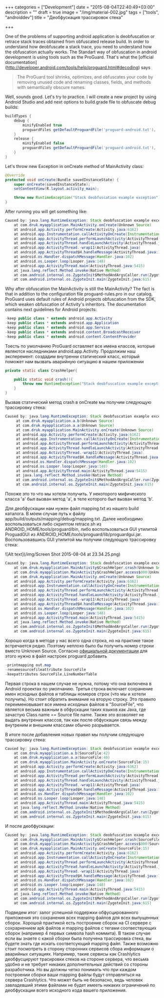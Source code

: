 +++
categories = ["Development"]
date = "2015-08-04T22:40:49+03:00"
description = ""
draft = true
image = "/img/material-002.jpg"
tags = ["tools", "androiddev"]
title = "Деобфускация трассировок стека"

+++

One of the problems of supporting android application is deobfuscation or retrace stack traces obtained from obfuscated release build. In order to understand how deobfuscate a stack trace, you need to understand how the obfuscation actually works. The Standart way of obfuscation in android development is using tools such as the ProGuard. That's what the [official documentation] (http://developer.android.com/tools/help/proguard.html#decoding) says

> The ProGuard tool shrinks, optimizes, and obfuscates your code by removing unused code and renaming classes, fields, and methods with semantically obscure names. 

<!--more-->

Well, sounds good. Let's try to practice. I will create a new project by using Android Studio and add next options to build.grade file to obfuscate debug builds:

~~~gradle
buildTypes {
    debug {
        minifyEnabled true
        proguardFiles getDefaultProguardFile('proguard-android.txt'), 'proguard-rules.pro'
    }
    release {
        minifyEnabled false
        proguardFiles getDefaultProguardFile('proguard-android.txt'), 'proguard-rules.pro'
    }
}
~~~
    
Let's throw new Exception in onCreate method of MainActivity class:
   
~~~java
@Override
protected void onCreate(Bundle savedInstanceState) {
    super.onCreate(savedInstanceState);
    setContentView(R.layout.activity_main);

    throw new RuntimeException("Stack deobfuscation example exception");
}
~~~
    
After running you will get something like:

~~~java    
Caused by: java.lang.RuntimeException: Stack deobfuscation example exception
    at com.druk.myapplication.MainActivity.onCreate(Unknown Source)
    at android.app.Activity.performCreate(Activity.java:6162)
    at android.app.Instrumentation.callActivityOnCreate(Instrumentation.java:1107)
    at android.app.ActivityThread.performLaunchActivity(ActivityThread.java:2370)
    at android.app.ActivityThread.handleLaunchActivity(ActivityThread.java:2477)
    at android.app.ActivityThread.-wrap11(ActivityThread.java)
    at android.app.ActivityThread$H.handleMessage(ActivityThread.java:1345)
    at android.os.Handler.dispatchMessage(Handler.java:102)
    at android.os.Looper.loop(Looper.java:148)
    at android.app.ActivityThread.main(ActivityThread.java:5415)
    at java.lang.reflect.Method.invoke(Native Method)
    at com.android.internal.os.ZygoteInit$MethodAndArgsCaller.run(ZygoteInit.java:725)
    at com.android.internal.os.ZygoteInit.main(ZygoteInit.java:615)
~~~

Why after obfuscation the MainActivity is still the MainActivity? The fact is that in addition to the configuration file proguard-rules.pro in our catalog, ProGuard uses default rules of Android projects obfuscation from the SDK, which weaken obfuscation of Activity's inheritors. The documentation contains next guidelines for Android projects:

~~~java
-keep public class * extends android.app.Activity
-keep public class * extends android.app.Application
-keep public class * extends android.app.Service
-keep public class * extends android.content.BroadcastReceiver
-keep public class * extends android.content.ContentProvider
~~~

Тоесть по умолчанию ProGuard оставляет все имена классов, которые являются наследниками android.app.Activity. Продолжим наш эксперемент: создадим внутренни статический класс, который поможет нам вызвать аварийную ситуацию в нашем приложении

~~~java
private static class CrashHelper{

    public static void crash(){
        throw new RuntimeException("Stack deobfuscation example exception");
    }
}
~~~
     
Вызвав статический метод crash в onCreate мы получим следующую трассировку стека:

~~~java 
Caused by: java.lang.RuntimeException: Stack deobfuscation example exception
     at com.druk.myapplication.a.b(Unknown Source)
     at com.druk.myapplication.a.a(Unknown Source)
     at com.druk.myapplication.MainActivity.onCreate(Unknown Source)
     at android.app.Activity.performCreate(Activity.java:6162)
     at android.app.Instrumentation.callActivityOnCreate(Instrumentation.java:1107)
     at android.app.ActivityThread.performLaunchActivity(ActivityThread.java:2370)
     at android.app.ActivityThread.handleLaunchActivity(ActivityThread.java:2477)
     at android.app.ActivityThread.-wrap11(ActivityThread.java)
     at android.app.ActivityThread$H.handleMessage(ActivityThread.java:1345)
     at android.os.Handler.dispatchMessage(Handler.java:102)
     at android.os.Looper.loop(Looper.java:148)
     at android.app.ActivityThread.main(ActivityThread.java:5415)
     at java.lang.reflect.Method.invoke(Native Method)
     at com.android.internal.os.ZygoteInit$MethodAndArgsCaller.run(ZygoteInit.java:725)
     at com.android.internal.os.ZygoteInit.main(ZygoteInit.java:615)
~~~

Похоже это то что мы хотели получить. У некоторого мифического класса 'а' был вызван метод 'a', в теле которого был вызван метод 'b'.

Для деобфускации нам нужен файл mapping.txt из нашего build каталога. В моем случае путь к файлу app/build/outputs/mapping/debug/mapping.txt. Далее необходимо воспользоваться либо скриптом retrace.sh из ANDROID_HOME/tools/proguard/bin, либо воспользоваться GUI утилитой ProguadGUI из ANDROID_HOME/tools/proguard/lib/proguardgui.jar. Воспользовавшись GUI утилитой мы получим следующую трассировку стека:

![Alt text](/img/Screen Shot 2015-08-04 at 23.34.25.png)

~~~java 
Caused by: java.lang.RuntimeException: Stack deobfuscation example exception
    at com.druk.myapplication.MainActivity$CrashHelper.crash(Unknown Source)
    at com.druk.myapplication.MainActivity$CrashHelper.access$000(Unknown Source)
    at com.druk.myapplication.MainActivity.onCreate(Unknown Source)
    at android.app.Activity.performCreate(Activity.java:6162)
    at android.app.Instrumentation.callActivityOnCreate(Instrumentation.java:1107)
    at android.app.ActivityThread.performLaunchActivity(ActivityThread.java:2370)
    at android.app.ActivityThread.handleLaunchActivity(ActivityThread.java:2477)
    at android.app.ActivityThread.-wrap11(ActivityThread.java)
    at android.app.ActivityThread$H.handleMessage(ActivityThread.java:1345)
    at android.os.Handler.dispatchMessage(Handler.java:102)
    at android.os.Looper.loop(Looper.java:148)
    at android.app.ActivityThread.main(ActivityThread.java:5415)
    at java.lang.reflect.Method.invoke(Native Method)
    at com.android.internal.os.ZygoteInit$MethodAndArgsCaller.run(ZygoteInit.java:725)
    at com.android.internal.os.ZygoteInit.main(ZygoteInit.java:615)
~~~

Хорошо когда в методе у нас всего одна строка, но на практике такое встречается редко. Поэтому неплохо было бы получить номер строки вместо Unknown Source. Согласно [официальной документации](http://proguard.sourceforge.net/manual/examples.html#stacktrace) для этого нужно в файл настроек proguard добавить
 
~~~java
-printmapping out.map
-renamesourcefileattribute SourceFile
-keepattributes SourceFile,LineNumberTable
~~~

Первая строка в нашем случае не нужна, потому что она включена в Android проектах по умолчанию. Третья строка включает сохранение имен исходных файлов и таблицы номеров строк (что мы и хотели получить). Но стоит обратить внимание на вторую строку. Это правило переименовывает все имена исходных файлов в  "SourceFile", что является весьма важным в обфускации таких языков как Java, где зачастую Class name == Source file name. Также это возволяет не выдать внутрених классов, так как после обфускации связь между внутреним и внешним классами обычно разрывается.

В итоге после добавления новых правил мы получим следующую трассировку стека:

~~~java
Caused by: java.lang.RuntimeException: Stack deobfuscation example exception
    at com.druk.myapplication.a.b(SourceFile:42)
    at com.druk.myapplication.a.a(SourceFile:40)
    at com.druk.myapplication.MainActivity.onCreate(SourceFile:15)
    at android.app.Activity.performCreate(Activity.java:6162)
    at android.app.Instrumentation.callActivityOnCreate(Instrumentation.java:1107)
    at android.app.ActivityThread.performLaunchActivity(ActivityThread.java:2370)
    at android.app.ActivityThread.handleLaunchActivity(ActivityThread.java:2477)
    at android.app.ActivityThread.-wrap11(ActivityThread.java)
    at android.app.ActivityThread$H.handleMessage(ActivityThread.java:1345)
    at android.os.Handler.dispatchMessage(Handler.java:102)
    at android.os.Looper.loop(Looper.java:148)
    at android.app.ActivityThread.main(ActivityThread.java:5415)
    at java.lang.reflect.Method.invoke(Native Method)
    at com.android.internal.os.ZygoteInit$MethodAndArgsCaller.run(ZygoteInit.java:725)
    at com.android.internal.os.ZygoteInit.main(ZygoteInit.java:615)
~~~

И после деобфускации:

~~~java
Caused by: java.lang.RuntimeException: Stack deobfuscation example exception
    at com.druk.myapplication.MainActivity$CrashHelper.crash(SourceFile:42)
    at com.druk.myapplication.MainActivity$CrashHelper.access$000(SourceFile:40)
    at com.druk.myapplication.MainActivity.onCreate(SourceFile:15)
    at android.app.Activity.performCreate(Activity.java:6162)
    at android.app.Instrumentation.callActivityOnCreate(Instrumentation.java:1107)
    at android.app.ActivityThread.performLaunchActivity(ActivityThread.java:2370)
    at android.app.ActivityThread.handleLaunchActivity(ActivityThread.java:2477)
    at android.app.ActivityThread.-wrap11(ActivityThread.java)
    at android.app.ActivityThread$H.handleMessage(ActivityThread.java:1345)
    at android.os.Handler.dispatchMessage(Handler.java:102)
    at android.os.Looper.loop(Looper.java:148)
    at android.app.ActivityThread.main(ActivityThread.java:5415)
    at java.lang.reflect.Method.invoke(Native Method)
    at com.android.internal.os.ZygoteInit$MethodAndArgsCaller.run(ZygoteInit.java:725)
    at com.android.internal.os.ZygoteInit.main(ZygoteInit.java:615)
~~~

Подведем итог: залог успешной поддержки обфусцированного приложения это сохранения всех mapping файлов для всех выпущенных сборок. Хорошой практикой есть построение сборок на CI сервере с сохрарнением apk файлов и mapping файлов с тегами соотвествующих сборок (например 4 первых символа hash коммита). В таком случае если вы знаете с какой сборки былa получена трассировка стека, вы будете знать где искать соответсующий mapping файл. Также возможно стоит посмотреть в сторону сторонних сервисов сбора информации о аварийных ситуациях. Например, такие сервисы как Crashlytics деобфусцируют трасировки стеков на стороне сервера, что весьма удобно и не требует никаких дополнительных действий со стороны разработчика. Но вы должны четко понимать что при каждом построении сборки ваши mapping файлы будут отправляться на сервера Crashlytics. Что может быть не безопасно, ведь человек завладевший этими файлами не будет имееть никаких ограничений по деобфускации всего исходного кода вашего приложения.